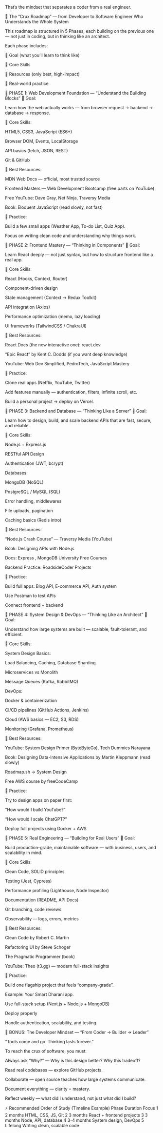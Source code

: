 That’s the mindset that separates a coder from a real engineer.

🧭 The “Crux Roadmap” — from Developer to Software Engineer Who Understands the Whole System

This roadmap is structured in 5 Phases, each building on the previous one — not just in coding, but in thinking like an architect.

Each phase includes:

🎯 Goal (what you’ll learn to think like)

🧱 Core Skills

📘 Resources (only best, high-impact)

🧠 Real-world practice

🩵 PHASE 1: Web Development Foundation — “Understand the Building Blocks”
🎯 Goal:

Learn how the web actually works — from browser request → backend → database → response.

🧱 Core Skills:

HTML5, CSS3, JavaScript (ES6+)

Browser DOM, Events, LocalStorage

API basics (fetch, JSON, REST)

Git & GitHub

📘 Best Resources:

MDN Web Docs
 — official, most trusted source

Frontend Masters — Web Development Bootcamp (free parts on YouTube)

Free YouTube: Dave Gray, Net Ninja, Traversy Media

Book: Eloquent JavaScript (read slowly, not fast)

🧠 Practice:

Build a few small apps (Weather App, To-do List, Quiz App).

Focus on writing clean code and understanding why things work.

🩵 PHASE 2: Frontend Mastery — “Thinking in Components”
🎯 Goal:

Learn React deeply — not just syntax, but how to structure frontend like a real app.

🧱 Core Skills:

React (Hooks, Context, Router)

Component-driven design

State management (Context → Redux Toolkit)

API integration (Axios)

Performance optimization (memo, lazy loading)

UI frameworks (TailwindCSS / ChakraUI)

📘 Best Resources:

React Docs (the new interactive one): react.dev

“Epic React” by Kent C. Dodds (if you want deep knowledge)

YouTube: Web Dev Simplified, PedroTech, JavaScript Mastery

🧠 Practice:

Clone real apps (Netflix, YouTube, Twitter)

Add features manually — authentication, filters, infinite scroll, etc.

Build a personal project → deploy on Vercel.

🩵 PHASE 3: Backend and Database — “Thinking Like a Server”
🎯 Goal:

Learn how to design, build, and scale backend APIs that are fast, secure, and reliable.

🧱 Core Skills:

Node.js + Express.js

RESTful API Design

Authentication (JWT, bcrypt)

Databases:

MongoDB (NoSQL)

PostgreSQL / MySQL (SQL)

Error handling, middlewares

File uploads, pagination

Caching basics (Redis intro)

📘 Best Resources:

“Node.js Crash Course” — Traversy Media (YouTube)

Book: Designing APIs with Node.js

Docs: Express
, MongoDB University Free Courses

Backend Practice: RoadsideCoder Projects

🧠 Practice:

Build full apps: Blog API, E-commerce API, Auth system

Use Postman to test APIs

Connect frontend + backend

🩵 PHASE 4: System Design & DevOps — “Thinking Like an Architect”
🎯 Goal:

Understand how large systems are built — scalable, fault-tolerant, and efficient.

🧱 Core Skills:

System Design Basics:

Load Balancing, Caching, Database Sharding

Microservices vs Monolith

Message Queues (Kafka, RabbitMQ)

DevOps:

Docker & containerization

CI/CD pipelines (GitHub Actions, Jenkins)

Cloud (AWS basics — EC2, S3, RDS)

Monitoring (Grafana, Prometheus)

📘 Best Resources:

YouTube: System Design Primer (ByteByteGo), Tech Dummies Narayana

Book: Designing Data-Intensive Applications by Martin Kleppmann (read slowly)

Roadmap.sh → System Design

Free AWS course by freeCodeCamp

🧠 Practice:

Try to design apps on paper first:

“How would I build YouTube?”

“How would I scale ChatGPT?”

Deploy full projects using Docker + AWS

🩵 PHASE 5: Real Engineering — “Building for Real Users”
🎯 Goal:

Build production-grade, maintainable software — with business, users, and scalability in mind.

🧱 Core Skills:

Clean Code, SOLID principles

Testing (Jest, Cypress)

Performance profiling (Lighthouse, Node Inspector)

Documentation (README, API Docs)

Git branching, code reviews

Observability — logs, errors, metrics

📘 Best Resources:

Clean Code by Robert C. Martin

Refactoring UI by Steve Schoger

The Pragmatic Programmer (book)

YouTube: Theo (t3.gg) — modern full-stack insights

🧠 Practice:

Build one flagship project that feels “company-grade”.

Example: Your Smart Dharani app.

Use full-stack setup (Next.js + Node.js + MongoDB)

Deploy properly

Handle authentication, scalability, and testing

💎 BONUS: The Developer Mindset — “From Coder → Builder → Leader”

“Tools come and go. Thinking lasts forever.”

To reach the crux of software, you must:

Always ask “Why?” — Why is this design better? Why this tradeoff?

Read real codebases — explore GitHub projects.

Collaborate — open source teaches how large systems communicate.

Document everything — clarity = mastery.

Reflect weekly — what did I understand, not just what did I build?

⚡ Recommended Order of Study (Timeline Example)
Phase	Duration	Focus
1	2 months	HTML, CSS, JS, Git
2	3 months	React + frontend projects
3	3 months	Node, API, database
4	3-4 months	System design, DevOps
5	Lifelong	Writing clean, scalable code
